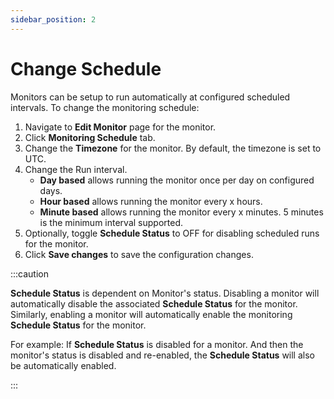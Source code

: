 ```yaml
---
sidebar_position: 2
---
```


# Change Schedule

Monitors can be setup to run automatically at configured scheduled intervals. To change the monitoring schedule:

1. Navigate to **Edit Monitor** page for the monitor.
2. Click **Monitoring Schedule** tab.
3. Change the **Timezone** for the monitor. By default, the timezone is set to UTC.
4. Change the Run interval.
    - **Day based** allows running the monitor once per day on configured days.
    - **Hour based** allows running the monitor every x hours.
    - **Minute based** allows running the monitor every x minutes. 5 minutes is the minimum interval supported.
5. Optionally, toggle **Schedule Status** to OFF for disabling scheduled runs for the monitor.
6. Click **Save changes** to save the configuration changes.

:::caution

**Schedule Status** is dependent on Monitor's status. Disabling a monitor will automatically disable the associated **Schedule Status** for the monitor. Similarly, enabling a monitor will automatically enable the monitoring **Schedule Status** for the monitor.

For example: If **Schedule Status** is disabled for a monitor. And then the monitor's status is disabled and re-enabled, the **Schedule Status** will also be automatically enabled.

:::
